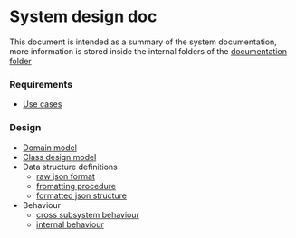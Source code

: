 # System design doc

This document is intended as a summary of the system documentation, more information is stored inside the internal folders of the [documentation folder](.)

### Requirements

* [Use cases](./requirements/use_cases.md)

### Design

* [Domain model](./domain_model/domain.md)
* [Class design model](./class_design_model/class_model_diagram.md)
* Data structure definitions
    * [raw json format](./data_structure/raw_json.md)
    * [fromatting procedure](./data_structure/dictionaryToObjects_structure.md)
    * [formatted json structure](./data_structure/formatted_json.md)
* Behaviour
    * [cross subsystem behaviour](./behaviour/cross_subsytem/cross_subsystem.md)
    * [internal behaviour](./behaviour/internal_behaviour/internal_behaviour.md)

